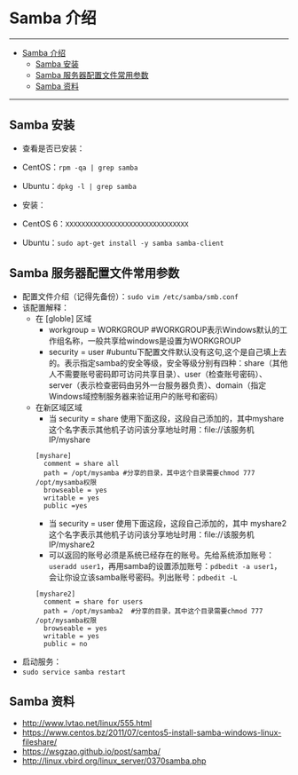 <h1 id="samba0">Samba 介绍</h1>

------

*   [Samba 介绍](#samba0)
    *   [Samba 安装](#samba1)
    *   [Samba 服务器配置文件常用参数](#samba2)
    *   [Samba 资料](#samba3)

------

<h2 id="samba1">Samba 安装</h2>

- 查看是否已安装：
 - CentOS：`rpm -qa | grep samba`
 - Ubuntu：`dpkg -l | grep samba`

- 安装：
 - CentOS 6：`XXXXXXXXXXXXXXXXXXXXXXXXXXXXXXX`
 - Ubuntu：`sudo apt-get install -y samba samba-client`

<h2 id="samba2">Samba 服务器配置文件常用参数</h2>

- 配置文件介绍（记得先备份）：`sudo vim /etc/samba/smb.conf`
 - 该配置解释：
    - 在 [globle] 区域
       - workgroup = WORKGROUP #WORKGROUP表示Windows默认的工作组名称，一般共享给windows是设置为WORKGROUP
       - security = user #ubuntu下配置文件默认没有这句,这个是自己填上去的。表示指定samba的安全等级，安全等级分别有四种：share（其他人不需要账号密码即可访问共享目录）、user（检查账号密码）、server（表示检查密码由另外一台服务器负责）、domain（指定Windows域控制服务器来验证用户的账号和密码）
    - 在新区域区域
        - 当 security = share 使用下面这段，这段自己添加的，其中myshare这个名字表示其他机子访问该分享地址时用：file://该服务机IP/myshare
        ```
        [myshare]
          comment = share all
          path = /opt/mysamba #分享的目录，其中这个目录需要chmod 777 /opt/mysamba权限
          browseable = yes
          writable = yes
          public =yes
        ```
        - 当 security = user 使用下面这段，这段自己添加的，其中 myshare2 这个名字表示其他机子访问该分享地址时用：file://该服务机IP/myshare2
        - 可以返回的账号必须是系统已经存在的账号。先给系统添加账号：`useradd user1`，再用samba的设置添加账号：`pdbedit -a user1`，会让你设立该samba账号密码。列出账号：`pdbedit -L`
        ```
        [myshare2]
          comment = share for users
          path = /opt/mysamba2  #分享的目录，其中这个目录需要chmod 777 /opt/mysamba权限
          browseable = yes
          writable = yes
          public = no
        ```
- 启动服务：
 - `sudo service samba restart`

<h2 id="samba3">Samba 资料</h2>

- <http://www.lvtao.net/linux/555.html> 
- <https://www.centos.bz/2011/07/centos5-install-samba-windows-linux-fileshare/> 
- <https://wsgzao.github.io/post/samba/> 
- <http://linux.vbird.org/linux_server/0370samba.php> 
